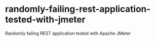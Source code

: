 # randomly-failing-rest-application-tested-with-jmeter
Randomly failing REST application tested with Apache JMeter
